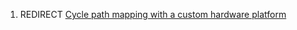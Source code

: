1.  REDIRECT [Cycle path mapping with a custom hardware
    platform](Cycle_path_mapping_with_a_custom_hardware_platform "wikilink")